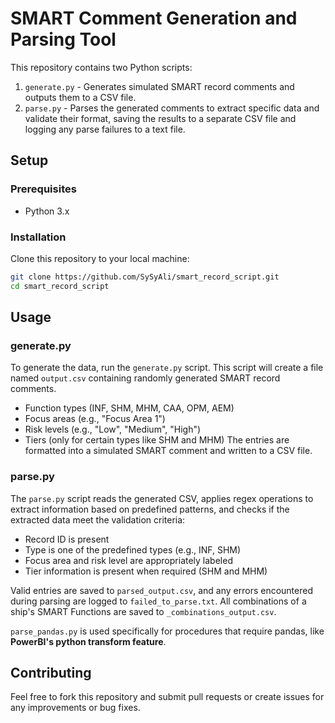 # SMART Comment Generation and Parsing Tool

This repository contains two Python scripts:
1. `generate.py` - Generates simulated SMART record comments and outputs them to a CSV file.
2. `parse.py` - Parses the generated comments to extract specific data and validate their format, saving the results to a separate CSV file and logging any parse failures to a text file.

## Setup

### Prerequisites

- Python 3.x

### Installation

Clone this repository to your local machine:

```bash
git clone https://github.com/SySyAli/smart_record_script.git
cd smart_record_script
```

## Usage
### generate.py
To generate the data, run the `generate.py` script. This script will create a file named `output.csv` containing randomly generated SMART record comments.

- Function types (INF, SHM, MHM, CAA, OPM, AEM)
- Focus areas (e.g., "Focus Area 1")
- Risk levels (e.g., "Low", "Medium", "High")
- Tiers (only for certain types like SHM and MHM)
The entries are formatted into a simulated SMART comment and written to a CSV file.

### parse.py
The `parse.py` script reads the generated CSV, applies regex operations to extract information based on predefined patterns, and checks if the extracted data meet the validation criteria:

- Record ID is present
- Type is one of the predefined types (e.g., INF, SHM)
- Focus area and risk level are appropriately labeled
- Tier information is present when required (SHM and MHM)

Valid entries are saved to `parsed_output.csv`, and any errors encountered during parsing are logged to `failed_to_parse.txt`. All combinations of a ship's SMART Functions are saved to `_combinations_output.csv`.

`parse_pandas.py` is used specifically for procedures that require pandas, like **PowerBI's python transform feature**.

## Contributing
Feel free to fork this repository and submit pull requests or create issues for any improvements or bug fixes.

